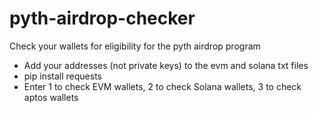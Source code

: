 # pyth-airdrop-checker
Check your wallets for eligibility for the pyth airdrop program

* Add your addresses (not private keys) to the evm and solana txt files
* pip install requests
* Enter 1 to check EVM wallets, 2 to check Solana wallets, 3 to check aptos wallets

